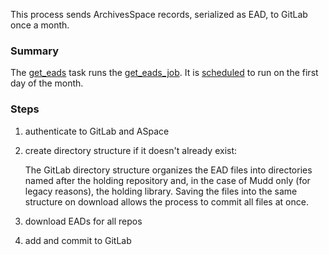 This process sends ArchivesSpace records, serialized as EAD, to GitLab once a month.

### Summary
The [get_eads](https://github.com/pulibrary/lib_jobs/blob/main/lib/tasks/lib_jobs.rake) task runs the [get_eads_job](https://github.com/pulibrary/lib_jobs/blob/main/app/models/aspace_svn/get_eads_job.rb
). It is [scheduled](https://github.com/pulibrary/lib_jobs/blob/main/config/schedule.rb) to run on the first day of the month.

### Steps
1. authenticate to GitLab and ASpace
2. create directory structure if it doesn't already exist:
   
   The GitLab directory structure organizes the EAD files into directories named after the holding repository and, in the case of Mudd only (for legacy reasons), the holding library. Saving the files into the same structure on download allows the process to commit all files at once.
4. download EADs for all repos
6. add and commit to GitLab

